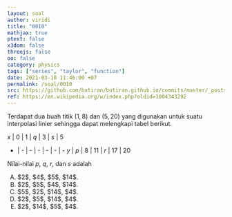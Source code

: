 ```yaml
---
layout: soal
author: viridi
title: "0010"
mathjax: true
ptext: false
x3dom: false
threejs: false
oo: false
category: physics
tags: ["series", "taylor", "function"]
date: 2021-03-10 11:46:00 +07
permalink: /soal/0010
src: https://github.com/butiran/butiran.github.io/commits/master/_posts/soal/00/2021-03-10-linear-interpolation.md
ref: https://en.wikipedia.org/w/index.php?oldid=1004343292
---
```

Terdapat dua buah titik $(1, 8)$ dan $(5, 20)$ yang digunakan untuk suatu interpolasi linier sehingga dapat melengkapi tabel berikut.

$x$ | $0$ | $1$ | $q$ | $3$ | $s$ | $5$
- | - | - | - | - | - | -
$y$ | $p$ | $8$ | $11$ | $r$ | $17$ | $20$

Nilai-nilai $p$, $q$, $r$, dan $s$ adalah

<ol type="A">
<li>$2$, $4$, $5$, $14$.
<li>$2$, $5$, $4$, $14$.
<li>$5$, $2$, $14$, $4$.
<li>$2$, $5$, $14$, $4$.
<li>$2$, $14$, $5$, $4$.
